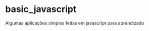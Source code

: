 basic_javascript
================

Algumas aplicações simples feitas em javascript para aprendizado
